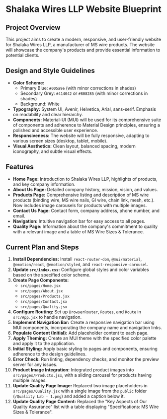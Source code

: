 # Shalaka Wires LLP Website Blueprint

## Project Overview
This project aims to create a modern, responsive, and user-friendly website for Shalaka Wires LLP, a manufacturer of MS wire products. The website will showcase the company's products and provide essential information to potential clients.

## Design and Style Guidelines
*   **Color Scheme:**
    *   Primary Blue: `#005a9e` (with minor corrections in shades)
    *   Secondary Grey: `#414042` or `#808285` (with minor corrections in shades)
    *   Background: White
*   **Typography:** System UI, Avenir, Helvetica, Arial, sans-serif. Emphasis on readability and clear hierarchy.
*   **Components:** Material-UI (MUI) will be used for its comprehensive suite of components and adherence to Material Design principles, ensuring a polished and accessible user experience.
*   **Responsiveness:** The website will be fully responsive, adapting to various screen sizes (desktop, tablet, mobile).
*   **Visual Aesthetics:** Clean layout, balanced spacing, modern iconography, and subtle visual effects.

## Features
*   **Home Page:** Introduction to Shalaka Wires LLP, highlights of products, and key company information.
*   **About Us Page:** Detailed company history, mission, vision, and values.
*   **Products Page:** Comprehensive listing and description of MS wire products (binding wire, MS wire nails, GI wire, chain link, mesh, etc.). Now includes image carousels for products with multiple images.
*   **Contact Us Page:** Contact form, company address, phone number, and email.
*   **Navigation:** Intuitive navigation bar for easy access to all pages.
*   **Quality Page:** Information about the company's commitment to quality with a relevant image and a table of MS Wire Sizes & Tolerance.

## Current Plan and Steps
1.  **Install Dependencies:** Install `react-router-dom`, `@mui/material`, `@emotion/react`, `@emotion/styled`, and `react-responsive-carousel`.
2.  **Update `src/index.css`:** Configure global styles and color variables based on the specified color scheme.
3.  **Create Page Components:**
    *   `src/pages/Home.jsx`
    *   `src/pages/About.jsx`
    *   `src/pages/Products.jsx`
    *   `src/pages/Contact.jsx`
    *   `src/pages/Quality.jsx`
4.  **Configure Routing:** Set up `BrowserRouter`, `Routes`, and `Route` in `src/App.jsx` to handle navigation.
5.  **Implement Navigation Bar:** Create a responsive navigation bar using MUI components, incorporating the company name and navigation links.
6.  **Populate Content (Initial):** Add placeholder content to each page.
7.  **Apply Theming:** Create an MUI theme with the specified color palette and apply it to the application.
8.  **Initial Styling:** Apply basic styling to pages and components, ensuring adherence to the design guidelines.
9.  **Error Check:** Run linting, dependency checks, and monitor the preview server for any issues.
10. **Product Image Integration:** Integrated product images into `src/pages/Products.jsx`, with a sliding carousel for products having multiple images.
11. **Update Quality Page Image:** Replaced two image placeholders in `src/pages/Quality.jsx` with a single image from the `public` folder (`/Qualiity Lab - 1.png`) and added a caption below it.
12. **Update Quality Page Content:** Replaced the "Key Aspects of Our Quality Assurance" list with a table displaying "Specifications: MS Wire Sizes & Tolerance".